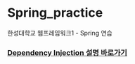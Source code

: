# Spring_practice
한성대학교 웹프레임워크1 - Spring 연습

### [Dependency Injection 설명 바로가기](https://github.com/2Re-play/Spring_practice/tree/master/helloDI)
